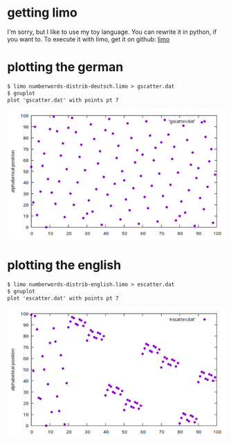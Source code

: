 # getting limo
I'm sorry, but I like to use my toy language. You can rewrite it in python, if you want to.
To execute it with limo, get it on github: [limo](https://github.com/mokrates/limo)

# plotting the german

	$ limo numberwords-distrib-deutsch.limo > gscatter.dat
	$ gnuplot
	plot 'gscatter.dat' with points pt 7

![Plotforgerman](german.png "plot for german")

# plotting the english

	$ limo numberwords-distrib-english.limo > escatter.dat
	$ gnuplot
	plot 'escatter.dat' with points pt 7

![Plotforenglish](english.png "plot for english")
